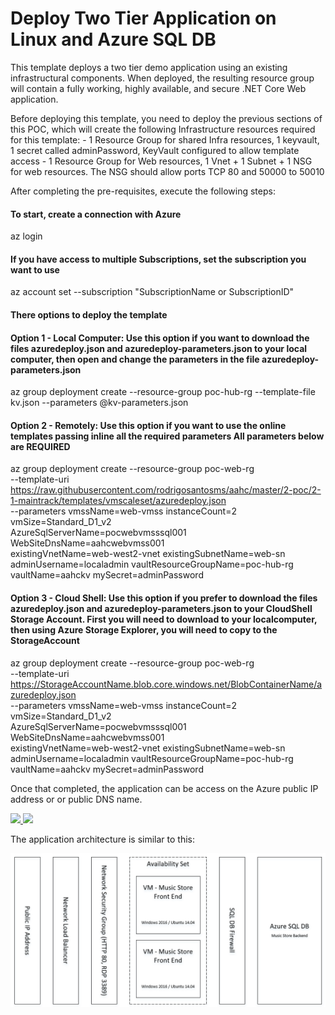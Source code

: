 # Deploy Two Tier Application on Linux and Azure SQL DB

This template deploys a two tier demo application using an existing infrastructural components. When deployed, the resulting resource group will contain a fully working, highly available, and secure .NET Core Web application. 

Before deploying this template, you need to deploy the previous sections of this POC, which will create the following Infrastructure resources required for this template:
    - 1 Resource Group for shared Infra resources, 1 keyvault, 1 secret called adminPassword, KeyVault configured to allow template access
    - 1 Resource Group for Web resources, 1 Vnet + 1 Subnet + 1 NSG for web resources. The NSG should allow ports TCP 80 and 50000 to 50010

After completing the pre-requisites, execute the following steps:

#### To start, create a connection with Azure

az login

#### If you have access to multiple Subscriptions, set the subscription you want to use

az account set --subscription "SubscriptionName or SubscriptionID"

#### There options to deploy the template

#### Option 1 - Local Computer: Use this option if you want to download the files azuredeploy.json and azuredeploy-parameters.json to your local computer, then open and change the parameters in the file azuredeploy-parameters.json

az group deployment create --resource-group poc-hub-rg --template-file kv.json --parameters @kv-parameters.json

#### Option 2 - Remotely: Use this option if you want to use the online templates passing inline all the required parameters All parameters below are REQUIRED

az group deployment create --resource-group poc-web-rg \
--template-uri https://raw.githubusercontent.com/rodrigosantosms/aahc/master/2-poc/2-1-maintrack/templates/vmscaleset/azuredeploy.json \
--parameters vmssName=web-vmss instanceCount=2 vmSize=Standard_D1_v2 \
AzureSqlServerName=pocwebvmsssql001 WebSiteDnsName=aahcwebvmss001 \
existingVnetName=web-west2-vnet existingSubnetName=web-sn \
adminUsername=localadmin vaultResourceGroupName=poc-hub-rg vaultName=aahckv mySecret=adminPassword

#### Option 3 - Cloud Shell: Use this option if you prefer to download the files azuredeploy.json and azuredeploy-parameters.json to your CloudShell Storage Account. First you will need to download to your localcomputer, then using Azure Storage Explorer, you will need to copy to the StorageAccount

az group deployment create --resource-group poc-web-rg \
--template-uri https://StorageAccountName.blob.core.windows.net/BlobContainerName/azuredeploy.json \
--parameters vmssName=web-vmss instanceCount=2 vmSize=Standard_D1_v2 \
AzureSqlServerName=pocwebvmsssql001 WebSiteDnsName=aahcwebvmss001 \
existingVnetName=web-west2-vnet existingSubnetName=web-sn \
adminUsername=localadmin vaultResourceGroupName=poc-hub-rg vaultName=aahckv mySecret=adminPassword

Once that completed, the application can be access on the Azure public IP address or or public DNS name.

<a href="https://portal.azure.com/#create/Microsoft.Template/uri/https://raw.githubusercontent.com/rodrigosantosms/aahc/master/2-poc/2-1-maintrack/templates/vmscaleset/azuredeploy.json" target="_blank">
    <img src="http://azuredeploy.net/deploybutton.png"/>
</a>
<a href="http://armviz.io/#/?load=https://raw.githubusercontent.com/rodrigosantosms/aahc/master/2-poc/2-1-maintrack/templates/vmscaleset/azuredeploy.json" target="_blank">
<img src="http://armviz.io/visualizebutton.png"/>
</a>

The application architecture is similar to this:

![](./images/architecture.png)
